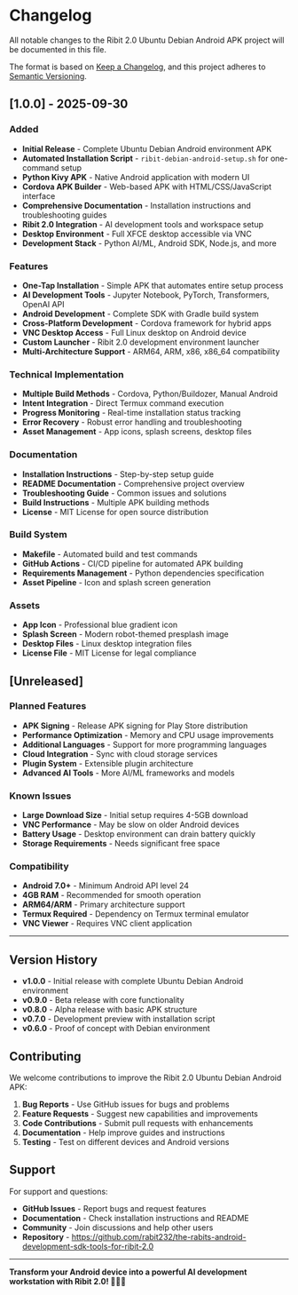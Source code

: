 # Changelog

All notable changes to the Ribit 2.0 Ubuntu Debian Android APK project will be documented in this file.

The format is based on [Keep a Changelog](https://keepachangelog.com/en/1.0.0/),
and this project adheres to [Semantic Versioning](https://semver.org/spec/v2.0.0.html).

## [1.0.0] - 2025-09-30

### Added
- **Initial Release** - Complete Ubuntu Debian Android environment APK
- **Automated Installation Script** - `ribit-debian-android-setup.sh` for one-command setup
- **Python Kivy APK** - Native Android application with modern UI
- **Cordova APK Builder** - Web-based APK with HTML/CSS/JavaScript interface
- **Comprehensive Documentation** - Installation instructions and troubleshooting guides
- **Ribit 2.0 Integration** - AI development tools and workspace setup
- **Desktop Environment** - Full XFCE desktop accessible via VNC
- **Development Stack** - Python AI/ML, Android SDK, Node.js, and more

### Features
- **One-Tap Installation** - Simple APK that automates entire setup process
- **AI Development Tools** - Jupyter Notebook, PyTorch, Transformers, OpenAI API
- **Android Development** - Complete SDK with Gradle build system
- **Cross-Platform Development** - Cordova framework for hybrid apps
- **VNC Desktop Access** - Full Linux desktop on Android device
- **Custom Launcher** - Ribit 2.0 development environment launcher
- **Multi-Architecture Support** - ARM64, ARM, x86, x86_64 compatibility

### Technical Implementation
- **Multiple Build Methods** - Cordova, Python/Buildozer, Manual Android
- **Intent Integration** - Direct Termux command execution
- **Progress Monitoring** - Real-time installation status tracking
- **Error Recovery** - Robust error handling and troubleshooting
- **Asset Management** - App icons, splash screens, desktop files

### Documentation
- **Installation Instructions** - Step-by-step setup guide
- **README Documentation** - Comprehensive project overview
- **Troubleshooting Guide** - Common issues and solutions
- **Build Instructions** - Multiple APK building methods
- **License** - MIT License for open source distribution

### Build System
- **Makefile** - Automated build and test commands
- **GitHub Actions** - CI/CD pipeline for automated APK building
- **Requirements Management** - Python dependencies specification
- **Asset Pipeline** - Icon and splash screen generation

### Assets
- **App Icon** - Professional blue gradient icon
- **Splash Screen** - Modern robot-themed presplash image
- **Desktop Files** - Linux desktop integration files
- **License File** - MIT License for legal compliance

## [Unreleased]

### Planned Features
- **APK Signing** - Release APK signing for Play Store distribution
- **Performance Optimization** - Memory and CPU usage improvements
- **Additional Languages** - Support for more programming languages
- **Cloud Integration** - Sync with cloud storage services
- **Plugin System** - Extensible plugin architecture
- **Advanced AI Tools** - More AI/ML frameworks and models

### Known Issues
- **Large Download Size** - Initial setup requires 4-5GB download
- **VNC Performance** - May be slow on older Android devices
- **Battery Usage** - Desktop environment can drain battery quickly
- **Storage Requirements** - Needs significant free space

### Compatibility
- **Android 7.0+** - Minimum Android API level 24
- **4GB RAM** - Recommended for smooth operation
- **ARM64/ARM** - Primary architecture support
- **Termux Required** - Dependency on Termux terminal emulator
- **VNC Viewer** - Requires VNC client application

---

## Version History

- **v1.0.0** - Initial release with complete Ubuntu Debian Android environment
- **v0.9.0** - Beta release with core functionality
- **v0.8.0** - Alpha release with basic APK structure
- **v0.7.0** - Development preview with installation script
- **v0.6.0** - Proof of concept with Debian environment

## Contributing

We welcome contributions to improve the Ribit 2.0 Ubuntu Debian Android APK:

1. **Bug Reports** - Use GitHub issues for bugs and problems
2. **Feature Requests** - Suggest new capabilities and improvements
3. **Code Contributions** - Submit pull requests with enhancements
4. **Documentation** - Help improve guides and instructions
5. **Testing** - Test on different devices and Android versions

## Support

For support and questions:

- **GitHub Issues** - Report bugs and request features
- **Documentation** - Check installation instructions and README
- **Community** - Join discussions and help other users
- **Repository** - https://github.com/rabit232/the-rabits-android-development-sdk-tools-for-ribit-2.0

---

**Transform your Android device into a powerful AI development workstation with Ribit 2.0! 🚀🤖📱**
